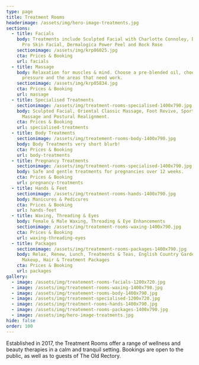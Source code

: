 ```yaml
---
type: page
title: Treatment Rooms
headerimage: /assets/img/hero-image-treatments.jpg
sections:
  - title: Facials
    body: Treatments include Sculpted Facial with Charlotte Connoley, Dermalogica
      Pro Skin Facial, Dermalogica Power Peel and Rock Rose
    sectionimage: /assets/img/krp06025.jpg
    cta: Prices & Booking
    url: facials
  - title: Massage
    body: Relaxation for muscles & mind. Choose a pre-blended oil, choose the
      pressure and the areas that need work.
    sectionimage: /assets/img/krp05834.jpg
    cta: Prices & Booking
    url: massage
  - title: Specialised Treatments
    sectionimage: /assets/img/treatment-rooms-specialised-1400x790.jpg
    body: Sculpted Facial, Oriental Classic Massage, Foot Revive, Sports & Remedial
      Massage and Postural Realignment.
    cta: Prices & Booking
    url: specialised-treatments
  - title: Body Treatments
    sectionimage: /assets/img/treatement-rooms-body-1400x790.jpg
    body: Body Treatments very short blurb!
    cta: Prices & Booking
    url: body-treatments
  - title: Pregnancy Treatments
    sectionimage: /assets/img/treatment-rooms-specialised-1400x790.jpg
    body: Safe and gentle treatments for pregnancies over 12 weeks.
    cta: Prices & Booking
    url: pregnancy-treatments
  - title: Hands & Feet
    sectionimage: /assets/img/treatment-rooms-hands-1400x790.jpg
    body: Manicures & Pedicures
    cta: Prices & Booking
    url: hands-feet
  - title: Waxing, Threading & Eyes
    body: Female & Male Waxing, Threading & Eye Enhancements
    sectionimage: /assets/img/treatement-rooms-waxing-1400x790.jpg
    cta: Prices & Booking
    url: waxing-threading-eyes
  - title: Packages
    sectionimage: /assets/img/treatement-rooms-packages-1400x790.jpg
    body: Relax, Renew, Lunch, Treatments & Teas, English Country Garden and Bridal
      Makeup, Hair & Treatment Packages
    cta: Prices & Booking
    url: packages
gallery:
  - image: /assets/img/treatement-rooms-facials-1200x720.jpg
  - image: /assets/img/treatement-rooms-waxing-1400x790.jpg
  - image: /assets/img/treatement-rooms-body-1400x790.jpg
  - image: /assets/img/treatement-specialised-1200x720.jpg
  - image: /assets/img/treatment-rooms-hands-1400x790.jpg
  - image: /assets/img/treatement-rooms-packages-1400x790.jpg
  - image: /assets/img/hero-image-treatments.jpg
hide: false
order: 100
---
```

Established in 2017, the Treatment Rooms offer a range of wellness and beauty therapies in a calm and tranquil setting. Bookings are open to the public, as well as to guests of The Old Rectory.
